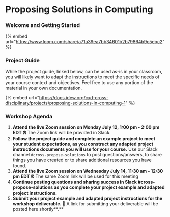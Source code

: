 # Proposing Solutions in Computing

### **Welcome and Getting Started**

{% embed url="https://www.loom.com/share/a71a39ea7bb34601b2b79864b9c5ebc2" %}

### **Project Guide**

While the project guide, linked below, can be used as-is in your classroom, you will likely want to adapt the instructions to meet the specific needs of your course context and objectives. Feel free to use any portion of the material in your own documentation.

{% embed url="https://docs.idew.org/cxd-cross-disciplinary/projects/proposing-solutions-in-computing-1" %}

### Workshop Agenda

1. **Attend the live Zoom session on Monday July 12, 1:00 pm - 2:00 pm** **EDT ⏰** The Zoom link will be provided in Slack.
2. **Follow the project guide and complete an example project to meet your student expectations, as you construct any adapted project instructions documents you will use for your course.** Use our Slack channel `#cross-propose-solutions` to post questions/answers, to share things you have created or to share additional resources you have found.
3. **Attend the live Zoom session on Wednesday July 14, 11:30 am - 12:30 pm EDT ⏰** The same Zoom link will be used for this meeting
4. **Continue posting questions and sharing success in Slack \#cross-propose-solutions as you complete your project example and adapted project instructions.**
5. **Submit your project example and adapted project instructions for the workshop deliverable. 🎉** A link for submitting your deliverable will be posted here shortly**.** 

